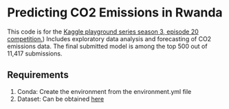 # Predicting CO2 Emissions in Rwanda
This code is for the [Kaggle playground series season 3, episode 20 competition.](https://www.kaggle.com/competitions/playground-series-s3e20))
Includes exploratory data analysis and forecasting of CO2 emissions data. The final submitted model is among the top 500 out of 11,417 submissions. 

## Requirements
1. Conda: Create the environment from the environment.yml file
2. Dataset: Can be obtained [here](https://www.kaggle.com/competitions/playground-series-s3e20/data)

